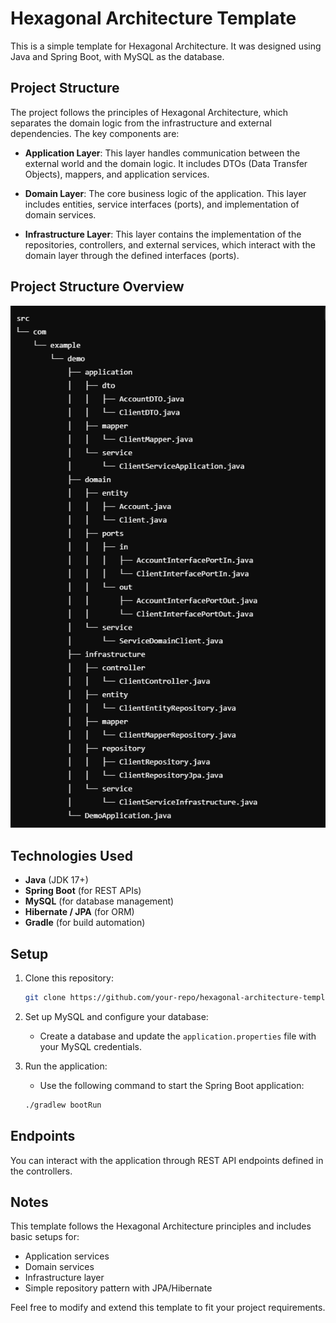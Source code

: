 # Hexagonal Architecture Template

This is a simple template for Hexagonal Architecture. It was designed using Java and Spring Boot, with MySQL as the database.

## Project Structure

The project follows the principles of Hexagonal Architecture, which separates the domain logic from the infrastructure and external dependencies. The key components are:

- **Application Layer**: This layer handles communication between the external world and the domain logic. It includes DTOs (Data Transfer Objects), mappers, and application services.
  
- **Domain Layer**: The core business logic of the application. This layer includes entities, service interfaces (ports), and implementation of domain services.

- **Infrastructure Layer**: This layer contains the implementation of the repositories, controllers, and external services, which interact with the domain layer through the defined interfaces (ports).

## Project Structure Overview

![Texto alternativo de la imagen](src/main/resources/static/hex-arch.png)


## Technologies Used

- **Java** (JDK 17+)
- **Spring Boot** (for REST APIs)
- **MySQL** (for database management)
- **Hibernate / JPA** (for ORM)
- **Gradle** (for build automation)

## Setup

1. Clone this repository:
    ```bash
    git clone https://github.com/your-repo/hexagonal-architecture-template.git
    ```

2. Set up MySQL and configure your database:
    - Create a database and update the `application.properties` file with your MySQL credentials.

3. Run the application:
    - Use the following command to start the Spring Boot application:
    ```bash
    ./gradlew bootRun
    ```

## Endpoints

You can interact with the application through REST API endpoints defined in the controllers.

## Notes

This template follows the Hexagonal Architecture principles and includes basic setups for:
- Application services
- Domain services
- Infrastructure layer
- Simple repository pattern with JPA/Hibernate

Feel free to modify and extend this template to fit your project requirements.
